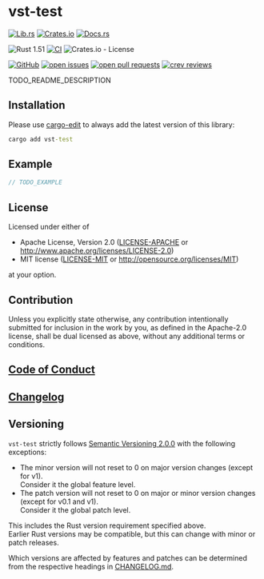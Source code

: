 # vst-test

[![Lib.rs](https://img.shields.io/badge/Lib.rs-*-84f)](https://lib.rs/crates/vst-test)
[![Crates.io](https://img.shields.io/crates/v/vst-test)](https://crates.io/crates/vst-test)
[![Docs.rs](https://docs.rs/vst-test/badge.svg)](https://docs.rs/vst-test)

![Rust 1.51](https://img.shields.io/static/v1?logo=Rust&label=&message=1.51&color=grey)
[![CI](https://github.com/Tamschi/vst-test/workflows/CI/badge.svg?branch=develop)](https://github.com/Tamschi/vst-test/actions?query=workflow%3ACI+branch%3Adevelop)
![Crates.io - License](https://img.shields.io/crates/l/vst-test/0.0.1)

[![GitHub](https://img.shields.io/static/v1?logo=GitHub&label=&message=%20&color=grey)](https://github.com/Tamschi/vst-test)
[![open issues](https://img.shields.io/github/issues-raw/Tamschi/vst-test)](https://github.com/Tamschi/vst-test/issues)
[![open pull requests](https://img.shields.io/github/issues-pr-raw/Tamschi/vst-test)](https://github.com/Tamschi/vst-test/pulls)
[![crev reviews](https://web.crev.dev/rust-reviews/badge/crev_count/vst-test.svg)](https://web.crev.dev/rust-reviews/crate/vst-test/)

TODO_README_DESCRIPTION

## Installation

Please use [cargo-edit](https://crates.io/crates/cargo-edit) to always add the latest version of this library:

```cmd
cargo add vst-test
```

## Example

```rust
// TODO_EXAMPLE
```

## License

Licensed under either of

* Apache License, Version 2.0
   ([LICENSE-APACHE](LICENSE-APACHE) or <http://www.apache.org/licenses/LICENSE-2.0>)
* MIT license
   ([LICENSE-MIT](LICENSE-MIT) or <http://opensource.org/licenses/MIT>)

at your option.

## Contribution

Unless you explicitly state otherwise, any contribution intentionally submitted
for inclusion in the work by you, as defined in the Apache-2.0 license, shall be
dual licensed as above, without any additional terms or conditions.

## [Code of Conduct](CODE_OF_CONDUCT.md)

## [Changelog](CHANGELOG.md)

## Versioning

`vst-test` strictly follows [Semantic Versioning 2.0.0](https://semver.org/spec/v2.0.0.html) with the following exceptions:

* The minor version will not reset to 0 on major version changes (except for v1).  
Consider it the global feature level.
* The patch version will not reset to 0 on major or minor version changes (except for v0.1 and v1).  
Consider it the global patch level.

This includes the Rust version requirement specified above.  
Earlier Rust versions may be compatible, but this can change with minor or patch releases.

Which versions are affected by features and patches can be determined from the respective headings in [CHANGELOG.md](CHANGELOG.md).
